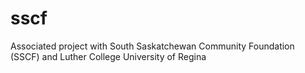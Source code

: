 # sscf
Associated project with South Saskatchewan Community Foundation (SSCF) and Luther College University of Regina
